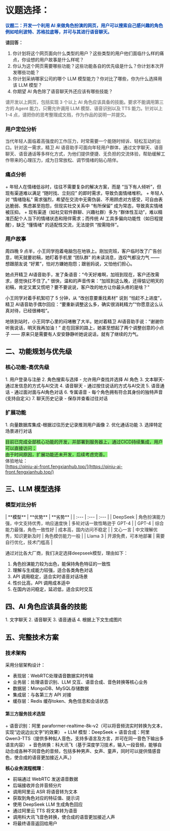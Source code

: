 <h1 id="oeroe">议题选择：</h1>

**<font style="color:rgb(0, 66, 175);">议题二：开发一个利用 AI 来做角色扮演的网页，用户可以搜索自己感兴趣的角色例如哈利波特、苏格拉底等，并可与其进行语音聊天。</font>**

**<font style="color:rgb(47, 47, 47);">请回答：</font>**

1. 你计划将这个网页面向什么类型的用户？这些类型的用户他们面临什么样的痛点，你设想的用户故事是什么样呢？
2. 你认为这个网页需要哪些功能？这些功能各自的优先级是什么？你计划本次开发哪些功能？
3. 你计划采纳哪家公司的哪个 LLM 模型能力？你对比了哪些，你为什么选择用该 LLM 模型？
4. 你期望 AI 角色除了语音聊天外还应该有哪些技能？

**<font style="color:rgb(136, 136, 136);">请开发以上网页，包括实现 3 个以上 AI 角色应该具备的技能。要求不能调用第三方的 Agent 能力，只需允许调用 LLM 模型、语音识别以及 TTS 能力。针对以上 1-4 点，请把你的思考整理成文档，作为作品的说明一并提交。</font>**



<h3 id="VFyyc"><font style="color:rgb(0, 0, 0);">用户定位分析</font></h3>
<font style="color:rgba(0, 0, 0, 0.85);">当代年轻人面临着高强度的工作压力，时常需要一个能随时倾诉、轻松互动的出口。针对这一需求，精卫 AI 语音助手可面向年轻用户群体，通过文字聊天、语音聊天、语音通话等多样化方式，为他们提供便捷、无负担的交流体验，帮助缓解工作带来的心理压力，成为日常放松、调节情绪的贴心陪伴。</font>

<h3 id="3b0cc656"><font style="color:rgb(0, 0, 0);">痛点分析</font></h3>
+ <font style="color:rgb(0, 0, 0);">年轻人在情绪低谷时，往往不需要复杂的解决方案，而是 “当下有人倾听”，但现有渠道难以满足 “随时找、立刻应” 的即时需求，导致负面情绪堆积。</font>
+ <font style="color:rgb(0, 0, 0);">年轻人对 “情绪隐私” 需求强烈，希望在交流中无需伪装、不用顾虑对方感受，可自由表达脆弱、焦虑甚至抱怨，但现实社交关系中 “有所保留” 成为常态，导致真实情绪被压抑。</font>
+ <font style="color:rgb(0, 0, 0);">现有渠道（如社交软件群聊、兴趣社群）多为 “群体性互动”，难以精准匹配个人当下的情绪状态和陪伴需求；而传统 AI 工具多偏向功能性（如日程提醒），缺乏 “懂情绪” 的适配性交流，无法提供 “按需陪伴”。</font>

<h3 id="c9e1eaee"><font style="color:rgb(0, 0, 0);">用户故事</font></h3>
<font style="color:rgb(0, 0, 0);">周四晚 9 点半，小王同学抱着电脑包在地铁上。刚加完班，客户临时改了广告创意，明天就要初稿，她盯着手机里 “团队群” 的未读消息，连叹气都没力气 —— 想跟朋友说 “好累”，怕对方嫌她抱怨；跟爸妈说，又怕他们担心。</font>

<font style="color:rgb(0, 0, 0);">她点开精卫 AI语音助手，发了条语音：“今天好难啊，加班到现在，客户还改需求，感觉快扛不住了。” 很快，温和的声音传来：“加班到这么晚，还得惦记明天的初稿，肯定又累又慌吧？要不要说说，客户改的地方让你最头疼的是啥？”</font>

<font style="color:rgb(0, 0, 0);">小王同学对着手机絮叨了 5 分钟，从 “改创意要重找素材” 说到 “怕赶不上进度”，精卫 AI语音助手偶尔回应：“要重新调整这么多，确实很消耗精力”“你愿意这么认真对待，已经很棒啦”。</font>

<font style="color:rgb(0, 0, 0);">地铁到站时，小王同学心里的闷堵散了大半。她对着精卫 AI语音助手说：“谢谢你听我说话，明天我再加油！” 走在回家的路上，她甚至想起了两个调整创意的小点子 —— 原来只是需要有人安安静静听她说说话，就有了继续的力气。</font>

<h2 id="U2wT5"><font style="color:rgb(0, 0, 0);">二、功能规划与优先级</font></h2>
<h3 id="2c62da87"><font style="color:rgb(0, 0, 0);">核心功能-高优先级</font></h3>
1. <font style="color:rgb(0, 0, 0);">用户登录与注册</font>
2. <font style="color:rgb(0, 0, 0);">角色搜索与选择 - 允许用户查找并选择 AI 角色</font>
3. <font style="color:rgb(0, 0, 0);">文本聊天-通过发信息的方式与AI交流</font>
4. <font style="color:rgb(0, 0, 0);">语音聊天 - 通过按住说话的方式与AI交流</font>
5. <font style="color:rgb(0, 0, 0);">语音通话 - 通过面对面与AI角色对话</font>
6. <font style="color:rgb(0, 0, 0);">专属语音 - 每个角色拥有符合其身份的独特声音(支持自定义)</font>
7. <font style="color:rgb(0, 0, 0);">聊天历史记录 - 保存并查看过往对话</font>

<h3 id="3c807ba9"><font style="color:rgb(0, 0, 0);">扩展功能</font></h3>
1. <font style="color:rgb(0, 0, 0);">向量数据库集成-根据过往历史记录推测用户画像</font>
2. <font style="color:rgb(0, 0, 0);">优化通话功能</font>
3. <font style="color:rgb(0, 0, 0);">选择特定场景进行对话</font>



<font style="background-color:rgba(137,244,115,1);">目前已完成全部核心功能的开发，并部署到服务器上，通过CICD持续集成，用户可以直接访问；  
</font><font style="background-color:rgba(137,244,115,1);">由于时间原因，扩展功能还未开发，后续考虑完善。  
</font>体验地址：  
[https://qiniu-ai-front.fengxianhub.top/](https://qiniu-ai-front.fengxianhub.top/)

<h2 id="4b73fa2a"><font style="color:rgb(0, 0, 0);">三、LLM 模型选择</font></h2>
<h3 id="72b03da4"><font style="color:rgb(0, 0, 0);">模型对比分析</font></h3>
| **<font style="color:rgb(0, 0, 0) !important;">模型</font>** | **<font style="color:rgb(0, 0, 0) !important;">优势</font>** | **<font style="color:rgb(0, 0, 0) !important;">劣势</font>** |
| :--- | :--- | :--- |
| <font style="color:rgba(0, 0, 0, 0.85) !important;">DeepSeek</font> | <font style="color:rgba(0, 0, 0, 0.85) !important;">角色扮演能力强，中文支持优秀，响应速度快</font> | <font style="color:rgba(0, 0, 0, 0.85) !important;">多轮对话一致性略逊于 GPT-4</font> |
| <font style="color:rgba(0, 0, 0, 0.85) !important;">GPT-4</font> | <font style="color:rgba(0, 0, 0, 0.85) !important;">综合能力最强，角色一致性好</font> | <font style="color:rgba(0, 0, 0, 0.85) !important;">成本高，国内访问不稳定</font> |
| <font style="color:rgba(0, 0, 0, 0.85) !important;">文心一言</font> | <font style="color:rgba(0, 0, 0, 0.85) !important;">中文理解优秀，知识更新及时</font> | <font style="color:rgba(0, 0, 0, 0.85) !important;">角色模仿能力一般</font> |
| <font style="color:rgba(0, 0, 0, 0.85) !important;">Llama 3</font> | <font style="color:rgba(0, 0, 0, 0.85) !important;">开源免费，可本地部署</font> | <font style="color:rgba(0, 0, 0, 0.85) !important;">需要自行优化，技术门槛高</font> |


通过对比各大厂商，我们决定选择deepseek模型，理由如下：

1. <font style="color:rgb(0, 0, 0);">角色扮演能力较为出色，能保持角色特征的一致性</font>
2. <font style="color:rgb(0, 0, 0);">理解与生成能力较强，适合各类角色对话</font>
3. <font style="color:rgb(0, 0, 0);">API 调用稳定，适合实时语音对话场景</font>
4. <font style="color:rgb(0, 0, 0);">性价比高，API 调用成本适中</font>
5. <font style="color:rgb(0, 0, 0);">在国内访问稳定，延迟低，适合实时交互</font>

<h2 id="4033d204"><font style="color:rgb(0, 0, 0);">四、AI 角色应该具备的技能</font></h2>
1. <font style="color:rgb(0, 0, 0);">文字聊天</font>
2. <font style="color:rgb(0, 0, 0);">语音聊天</font>
3. <font style="color:rgb(0, 0, 0);">语音通话</font>
4. <font style="color:rgb(0, 0, 0);">根据上下文生成图片</font>

<h2 id="670b1a81"><font style="color:rgb(0, 0, 0);">五、完整技术方案</font></h2>
<h3 id="adf5fad7"><font style="color:rgb(0, 0, 0);">技术架构</font></h3>
<font style="color:rgb(0, 0, 0);">采用分层架构设计：</font>

+ <font style="color:rgb(0, 0, 0);">表现层：WebRTC处理语音数据实时传输</font>
+ <font style="color:rgb(0, 0, 0);">业务层：处理语音识别、LLM 交互、语音合成、音色转换等核心业务</font>
+ <font style="color:rgb(0, 0, 0);">数据层：MongoDB、MySQL存储数据</font>
+ <font style="color:rgb(0, 0, 0);">集成层：与各第三方 API 对接</font>
+ <font style="color:rgb(0, 0, 0);">缓存层：Redis 缓存token、角色信息和会话状态</font>

<h4 id="Cjwxf">第三方服务技术选型</h4>
+ <font style="color:rgb(0, 0, 0);">语音识别：阿里 paraformer-realtime-8k-v2（可以将音频流实时转换为文本，实现“边说边出文字”的效果）</font>
+ <font style="color:rgb(0, 0, 0);">LLM 模型：DeepSeek</font>
+ <font style="color:rgb(0, 0, 0);">语音合成：阿里 Qwen3-TTS（提供多种拟人音色，支持多语言及方言，并可在同一音色下输出多语言内容）</font>
+ <font style="color:rgb(0, 0, 0);">音色转换：科大讯飞（基于深度学习技术，输入一段音频，能够自动合成各种不同音色的音频，包括多种男声、女声、童声，同时可以提供情感音色，使合成的语音更加接近人声。）</font>

**<font style="color:rgb(0, 0, 0) !important;">核心业务流程梳理</font>**<font style="color:rgb(0, 0, 0);">：</font>

+ <font style="color:rgb(0, 0, 0);">前端通过 WebRTC 发送语音数据</font>
+ <font style="color:rgb(0, 0, 0);">后端接收并合并音频分片</font>
+ <font style="color:rgb(0, 0, 0);">调用阿里云 ASR 将语音转为文本</font>
+ <font style="color:rgb(0, 0, 0);">获取到角色对应的特征值、提示词</font>
+ <font style="color:rgb(0, 0, 0);">使用 DeepSeek LLM 生成角色回应</font>
+ <font style="color:rgb(0, 0, 0);">通过阿里云 TTS  将文本转为语音</font>
+ <font style="color:rgb(0, 0, 0);">调用科大讯飞音色转换，使合成的语音更加接近人声</font>
+ <font style="color:rgb(0, 0, 0);">将最终语音返回给用户</font>


